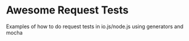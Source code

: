 # Awesome Request Tests

Examples of how to do request tests in io.js/node.js using generators and mocha
